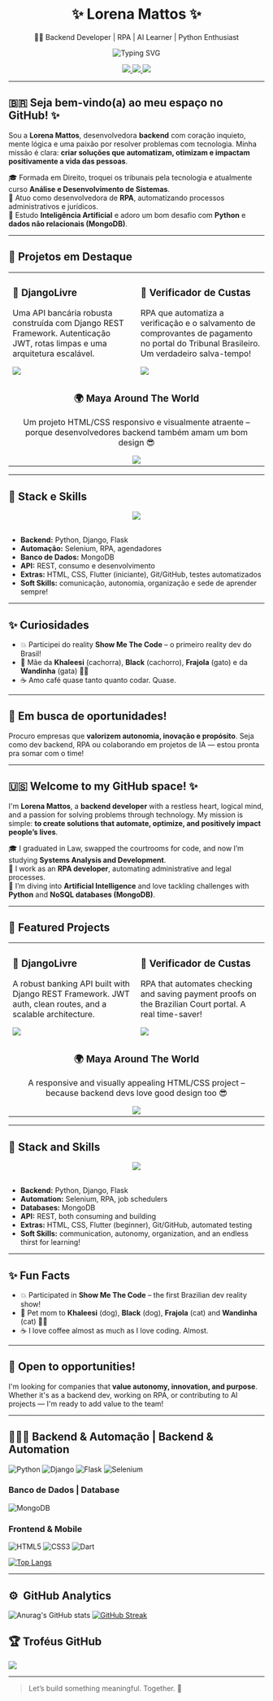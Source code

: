 <h1 align="center">✨ Lorena Mattos ✨</h1>
<p align="center">👩‍💻 Backend Developer | RPA | AI Learner | Python Enthusiast</p>

<div align="center">
  <img src="https://readme-typing-svg.herokuapp.com?font=Fira+Code&pause=1000&color=00FF00&center=true&vCenter=true&width=500&lines=I+automate+so+I+can+nap+more;Bots+do+the+boring+stuff;RPA+is+my+partner+in+crime" alt="Typing SVG" />
</div>

<p align="center">
  <a href="https://github.com/lorena-mattos">
    <img src="https://img.shields.io/badge/GitHub-100000?style=for-the-badge&logo=github&logoColor=white">
  </a>
  <a href="https://www.linkedin.com/in/lorena-mattos">
    <img src="https://img.shields.io/badge/LinkedIn-0077B5?style=for-the-badge&logo=linkedin&logoColor=white">
  </a>
  <a href="https://instagram.com/lolamattos">
    <img src="https://img.shields.io/badge/Instagram-E4405F?style=for-the-badge&logo=instagram&logoColor=white">
  </a>
</p>

---

## 🇧🇷 Seja bem-vindo(a) ao meu espaço no GitHub! ✨

Sou a **Lorena Mattos**, desenvolvedora **backend** com coração inquieto, mente lógica e uma paixão por resolver problemas com tecnologia. Minha missão é clara: **criar soluções que automatizam, otimizam e impactam positivamente a vida das pessoas**.

🎓 Formada em Direito, troquei os tribunais pela tecnologia e atualmente curso **Análise e Desenvolvimento de Sistemas**.  
🤖 Atuo como desenvolvedora de **RPA**, automatizando processos administrativos e jurídicos.  
🧠 Estudo **Inteligência Artificial** e adoro um bom desafio com **Python** e **dados não relacionais (MongoDB)**.

---

## 🚀 Projetos em Destaque

<div align="center">
  <table>
    <tr>
      <td width="50%">
        <h3>🏦 DjangoLivre</h3>
        <p>Uma API bancária robusta construída com Django REST Framework. Autenticação JWT, rotas limpas e uma arquitetura escalável.</p>
        <a href="https://github.com/Lorena-Mattos/DjangoLivre">
          <img src="https://github-readme-stats.vercel.app/api/pin/?username=Lorena-Mattos&repo=DjangoLivre&theme=radical" />
        </a>
      </td>
      <td width="50%">
        <h3>📄 Verificador de Custas</h3>
        <p>RPA que automatiza a verificação e o salvamento de comprovantes de pagamento no portal do Tribunal Brasileiro. Um verdadeiro salva-tempo!</p>
        <a href="https://github.com/Lorena-Mattos/verificador-pagamento-custas-jud">
          <img src="https://github-readme-stats.vercel.app/api/pin/?username=Lorena-Mattos&repo=verificador-pagamento-custas-jud&theme=radical" />
        </a>
      </td>
    </tr>
    <tr>
      <td colspan="2" align="center">
        <h3>🌍 Maya Around The World</h3>
        <p>Um projeto HTML/CSS responsivo e visualmente atraente – porque desenvolvedores backend também amam um bom design 😎</p>
        <a href="https://github.com/Lorena-Mattos/maya-around-the-world">
          <img src="https://github-readme-stats.vercel.app/api/pin/?username=Lorena-Mattos&repo=maya-around-the-world&theme=radical" />
        </a>
      </td>
    </tr>
  </table>
</div>


---

## 🧠 Stack e Skills

<div align="center">
  <img src="https://skillicons.dev/icons?i=python,django,flask,mongodb,selenium,git,github,html,css,dart" />
</div>
<br>

- **Backend:** Python, Django, Flask  
- **Automação:** Selenium, RPA, agendadores  
- **Banco de Dados:** MongoDB
- **API:** REST, consumo e desenvolvimento  
- **Extras:** HTML, CSS, Flutter (iniciante), Git/GitHub, testes automatizados  
- **Soft Skills:** comunicação, autonomia, organização e sede de aprender sempre!

---

## ✨ Curiosidades

- 💥 Participei do reality **Show Me The Code** – o primeiro reality dev do Brasil!
- 🐾 Mãe da **Khaleesi** (cachorra), **Black** (cachorro), **Frajola** (gato) e da **Wandinha** (gata) 🐶🐱
- ☕ Amo café quase tanto quanto codar. Quase.

---

## 💼 Em busca de oportunidades!

Procuro empresas que **valorizem autonomia, inovação e propósito**. Seja como dev backend, RPA ou colaborando em projetos de IA — estou pronta pra somar com o time!  

---

## 🇺🇸 Welcome to my GitHub space! ✨

I'm **Lorena Mattos**, a **backend developer** with a restless heart, logical mind, and a passion for solving problems through technology. My mission is simple: **to create solutions that automate, optimize, and positively impact people’s lives**.

🎓 I graduated in Law, swapped the courtrooms for code, and now I’m studying **Systems Analysis and Development**.  
🤖 I work as an **RPA developer**, automating administrative and legal processes.  
🧠 I’m diving into **Artificial Intelligence** and love tackling challenges with **Python** and **NoSQL databases (MongoDB)**.

---

## 🚀 Featured Projects

<div align="center">
  <table>
    <tr>
      <td width="50%">
        <h3>🏦 DjangoLivre</h3>
        <p>A robust banking API built with Django REST Framework. JWT auth, clean routes, and a scalable architecture.</p>
        <a href="https://github.com/Lorena-Mattos/DjangoLivre">
          <img src="https://github-readme-stats.vercel.app/api/pin/?username=Lorena-Mattos&repo=DjangoLivre&theme=radical" />
        </a>
      </td>
      <td width="50%">
        <h3>📄 Verificador de Custas</h3>
        <p>RPA that automates checking and saving payment proofs on the Brazilian Court portal. A real time-saver!</p>
        <a href="https://github.com/Lorena-Mattos/verificador-pagamento-custas-jud">
          <img src="https://github-readme-stats.vercel.app/api/pin/?username=Lorena-Mattos&repo=verificador-pagamento-custas-jud&theme=radical" />
        </a>
      </td>
    </tr>
    <tr>
      <td colspan="2" align="center">
        <h3>🌍 Maya Around The World</h3>
        <p>A responsive and visually appealing HTML/CSS project – because backend devs love good design too 😎</p>
        <a href="https://github.com/Lorena-Mattos/maya-around-the-world">
          <img src="https://github-readme-stats.vercel.app/api/pin/?username=Lorena-Mattos&repo=maya-around-the-world&theme=radical" />
        </a>
      </td>
    </tr>
  </table>
</div>

---

## 🧠 Stack and Skills

<div align="center">
  <img src="https://skillicons.dev/icons?i=python,django,flask,mongodb,selenium,git,github,html,css,dart" />
</div>
<br>

- **Backend:** Python, Django, Flask  
- **Automation:** Selenium, RPA, job schedulers  
- **Databases:** MongoDB 
- **API:** REST, both consuming and building  
- **Extras:** HTML, CSS, Flutter (beginner), Git/GitHub, automated testing  
- **Soft Skills:** communication, autonomy, organization, and an endless thirst for learning!

---

## ✨ Fun Facts

- 💥 Participated in **Show Me The Code** – the first Brazilian dev reality show!
- 🐾 Pet mom to **Khaleesi** (dog), **Black** (dog), **Frajola** (cat) and **Wandinha** (cat) 🐶🐱  
- ☕ I love coffee almost as much as I love coding. Almost.

---

## 💼 Open to opportunities!

I'm looking for companies that **value autonomy, innovation, and purpose**. Whether it's as a backend dev, working on RPA, or contributing to AI projects — I'm ready to add value to the team!

---


## 👩🏻‍💻 Backend & Automação | Backend & Automation
![Python](https://img.shields.io/badge/Python-3776AB?style=for-the-badge&logo=python&logoColor=white)
![Django](https://img.shields.io/badge/Django-092E20?style=for-the-badge&logo=django&logoColor=white)
![Flask](https://img.shields.io/badge/Flask-000000?style=for-the-badge&logo=flask&logoColor=white)
![Selenium](https://img.shields.io/badge/Selenium-43B02A?style=for-the-badge&logo=selenium&logoColor=white)

### Banco de Dados | Database
![MongoDB](https://img.shields.io/badge/MongoDB-47A248?style=for-the-badge&logo=mongodb&logoColor=white)

### Frontend & Mobile
![HTML5](https://img.shields.io/badge/HTML5-E34F26?style=for-the-badge&logo=html5&logoColor=white)
![CSS3](https://img.shields.io/badge/CSS3-1572B6?style=for-the-badge&logo=css3&logoColor=white)
![Dart](https://img.shields.io/badge/Dart-0175C2?style=for-the-badge&logo=dart&logoColor=white)

[![Top Langs](https://github-readme-stats-git-masterrstaa-rickstaa.vercel.app/api/top-langs/?username=lorena-mattos&layout=compact&theme=radical)](https://github.com/lorena-mattos/github-readme-stats)

---
## :gear: &nbsp;GitHub Analytics
![Anurag's GitHub stats](https://github-readme-stats.vercel.app/api?username=lorena-mattos&show_icons=true&theme=radical)
[![GitHub Streak](http://github-readme-streak-stats.herokuapp.com?user=lorena-mattos&theme=radical&date_format=j%20M%5B%20Y%5D)](https://git.io/streak-stats)

## 🏆 Troféus GitHub
![](https://github-profile-trophy.vercel.app/?username=lorena-mattos&theme=radical&no-frame=false&no-bg=true&margin-w=4)

---

> Let’s build something meaningful. Together. 🚀
